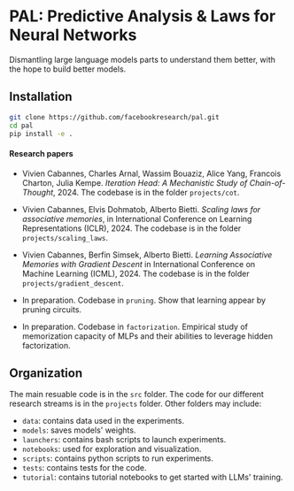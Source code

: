 # PAL: Predictive Analysis & Laws for Neural Networks

Dismantling large language models parts to understand them better, with the hope to build better models.

## Installation
```bash
git clone https://github.com/facebookresearch/pal.git
cd pal
pip install -e .
```

#### Research papers
- Vivien Cabannes, Charles Arnal, Wassim Bouaziz, Alice Yang, Francois Charton, Julia Kempe. *Iteration Head: A Mechanistic Study of Chain-of-Thought*, 2024. The codebase is in the folder `projects/cot`.

- Vivien Cabannes, Elvis Dohmatob, Alberto Bietti. *Scaling laws for associative memories*, in International Conference on Learning Representations (ICLR), 2024. The codebase is in the folder `projects/scaling_laws`.

- Vivien Cabannes, Berfin Simsek, Alberto Bietti. *Learning Associative Memories with Gradient Descent* in International Conference on Machine Learning (ICML), 2024. The codebase is in the folder `projects/gradient_descent`.

- In preparation. Codebase in `pruning`.
Show that learning appear by pruning circuits.

- In preparation. Codebase in `factorization`.
Empirical study of memorization capacity of MLPs and their abilities to leverage hidden factorization.

## Organization
The main resuable code is in the `src` folder.
The code for our different research streams is in the `projects` folder.
Other folders may include:
- `data`: contains data used in the experiments.
- `models`: saves models' weights.
- `launchers`: contains bash scripts to launch experiments.
- `notebooks`: used for exploration and visualization.
- `scripts`: contains python scripts to run experiments.
- `tests`: contains tests for the code.
- `tutorial`: contains tutorial notebooks to get started with LLMs' training.
